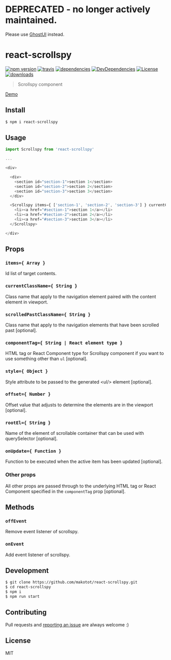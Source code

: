# DEPRECATED - no longer actively maintained.

Please use [GhostUI](https://github.com/makotot/GhostUI) instead.

# react-scrollspy

[![npm version](https://img.shields.io/npm/v/react-scrollspy.svg?style=flat-square)](https://www.npmjs.com/package/react-scrollspy)
[![travis](http://img.shields.io/travis/makotot/react-scrollspy.svg?style=flat-square)](https://travis-ci.org/makotot/react-scrollspy)
[![dependencies](http://img.shields.io/david/makotot/react-scrollspy.svg?style=flat-square)](https://github.com/makotot/react-scrollspy)
[![DevDependencies](http://img.shields.io/david/dev/makotot/react-scrollspy.svg?style=flat-square)](https://github.com/makotot/react-scrollspy)
[![License](http://img.shields.io/npm/l/react-scrollspy.svg?style=flat-square)](https://github.com/makotot/react-scrollspy)
[![downloads](https://img.shields.io/npm/dm/react-scrollspy.svg?style=flat-square)](https://www.npmjs.com/package/react-scrollspy)

> Scrollspy component

[Demo](http://makotot.github.io/react-scrollspy/)

## Install

```sh
$ npm i react-scrollspy
```

## Usage

```js
import Scrollspy from 'react-scrollspy'

...

<div>

  <div>
    <section id="section-1">section 1</section>
    <section id="section-2">section 2</section>
    <section id="section-3">section 3</section>
  </div>

  <Scrollspy items={ ['section-1', 'section-2', 'section-3'] } currentClassName="is-current">
    <li><a href="#section-1">section 1</a></li>
    <li><a href="#section-2">section 2</a></li>
    <li><a href="#section-3">section 3</a></li>
  </Scrollspy>

</div>
```

## Props

### `items={ Array }`

Id list of target contents.

### `currentClassName={ String }`

Class name that apply to the navigation element paired with the content element in viewport.

### `scrolledPastClassName={ String }`

Class name that apply to the navigation elements that have been scrolled past [optional].

### `componentTag={ String | React element type }`

HTML tag or React Component type for Scrollspy component if you want to use something other than `ul` [optional].

### `style={ Object }`

Style attribute to be passed to the generated &lt;ul/&gt; element [optional].

### `offset={ Number }`

Offset value that adjusts to determine the elements are in the viewport [optional].

### `rootEl={ String }`

Name of the element of scrollable container that can be used with querySelector [optional].

### `onUpdate={ Function }`

Function to be executed when the active item has been updated [optional].

### Other props

All other props are passed through to the underlying HTML tag or React Component specified in the `componentTag` prop [optional].

## Methods

### `offEvent`

Remove event listener of scrollspy.

### `onEvent`

Add event listener of scrollspy.

## Development

```sh
$ git clone https://github.com/makotot/react-scrollspy.git
$ cd react-scrollspy
$ npm i
$ npm run start
```

## Contributing

Pull requests and [reporting an issue](https://github.com/makotot/react-scrollspy/issues/new) are always welcome :)

## License

MIT
